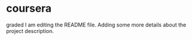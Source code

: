 # coursera
graded
I am editing the README file. Adding some more details about the project description.
